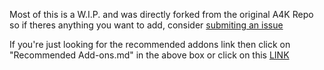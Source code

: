 Most of this is a W.I.P. and was directly forked from the original A4K Repo so if theres anything you want to add, consider [submiting an issue](https://github.com/DabbinDallas/A4K_Recommendations/issues)

If you're just looking for the recommended addons link then click on "Recommended Add-ons.md" in the above box or click on this [LINK](https://github.com/DabbinDallas/A4K_Recommendations/blob/main/Recommended%20Add-ons.md)
